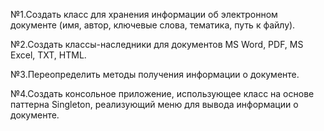 №1.Создать класс для хранения информации об электронном документе (имя, автор, ключевые слова, тематика, путь к файлу).

№2.Создать классы-наследники для документов MS Word, PDF, MS Excel, TXT, HTML.

№3.Переопределить методы получения информации о документе.

№4.Создать консольное приложение, использующее класс на основе паттерна Singleton, реализующий меню для вывода информации о документе.
